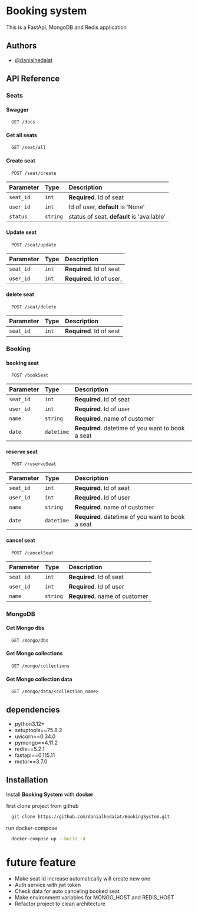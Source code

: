 
# Booking system

This is a FastApi, MongoDB and Redis application




## Authors

- [@danialhedaiat](https://github.com/danialhedaiat)


## API Reference

### Seats

#### Swagger

```http
  GET /docs
```


#### Get all seats

```http
  GET /seat/all
```

#### Create seat

```http
  POST /seat/create
```

| Parameter | Type     | Description                       |
| :-------- | :------- | :-------------------------------- |
| `seat_id`      | `int` | **Required**. Id of seat  |
| `user_id`      | `int` | Id of user, **default** is 'None'   |
| `status`      | `string` | status of seat, **default** is 'available' |

#### Update seat

```http
  POST /seat/update
```

| Parameter | Type     | Description                       |
| :-------- | :------- | :-------------------------------- |
| `seat_id`      | `int` | **Required**. Id of seat  |
| `user_id`      | `int` | **Required**. Id of user,   |

#### delete seat

```http
  POST /seat/delete
```

| Parameter | Type     | Description                       |
| :-------- | :------- | :-------------------------------- |
| `seat_id`      | `int` | **Required**. Id of seat  |

### Booking
#### booking seat

```http
  POST /bookSeat
```

| Parameter | Type     | Description                       |
| :-------- | :------- | :-------------------------------- |
| `seat_id`      | `int` | **Required**. Id of seat  |
| `user_id`      | `int` | **Required**. Id of user  |
| `name`      | `string` | **Required**. name of customer |
| `date`      | `datetime` | **Required**. datetime of you want to book a seat |


#### reserve seat

```http
  POST /reserveSeat
```

| Parameter | Type     | Description                       |
| :-------- | :------- | :-------------------------------- |
| `seat_id`      | `int` | **Required**. Id of seat  |
| `user_id`      | `int` | **Required**. Id of user  |
| `name`      | `string` | **Required**. name of customer |
| `date`      | `datetime` | **Required**. datetime of you want to book a seat |


#### cancel seat

```http
  POST /cancelSeat
```

| Parameter | Type     | Description                       |
| :-------- | :------- | :-------------------------------- |
| `seat_id`      | `int` | **Required**. Id of seat  |
| `user_id`      | `int` | **Required**. Id of user  |
| `name`      | `string` | **Required**. name of customer |


### MongoDB
#### Get Mongo dbs

```http
  GET /mongo/dbs
```

#### Get Mongo collections

```http
  GET /mongo/collections
```

#### Get Mongo collection data

```http
  GET /mongo/data/<collection_name>
```






## dependencies
- python3.12+
- setuptools==75.8.2
- uvicorn==0.34.0
- pymongo==4.11.2
- redis==5.2.1
- fastapi==0.115.11
- motor==3.7.0



## Installation

Install **Booking System** with **docker**

first clone project from github

```bash
  git clone https://github.com/danialhedaiat/BookingSystem.git
```

run docker-compose

```bash
  docker-compose up --build -d
```


# future feature

- Make seat id increase automatically will create new one
- Auth service with jwt token 
- Check data for auto canceling booked seat
- Make environment variables for MONGO_HOST and REDIS_HOST
- Refactor project to clean architecture

